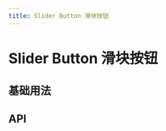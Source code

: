 ```yaml
---
title: Slider Button 滑块按钮
---
```


# Slider Button 滑块按钮

## 基础用法

<demo path="./basic" />

## API

<API src="./sliderButton.json" lang="zh"></API>